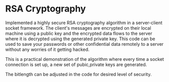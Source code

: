 # RSA Cryptography

Implemented a highly secure RSA cryptography algorithm in a server-client socket framework. The client's messages are encrypted on their local machine using a public key and the encrypted data flows to the server where it is decrypted using the generated private key. This code can be used to save your passwords or other confidential data remotely to a server without any worries of it getting hacked.

This is a practical demonstration of the algorithm where every time a socket connection is set up, a new set of pubic,private keys are generated.

The bitlength can be adjusted in the code for desired level of security.
